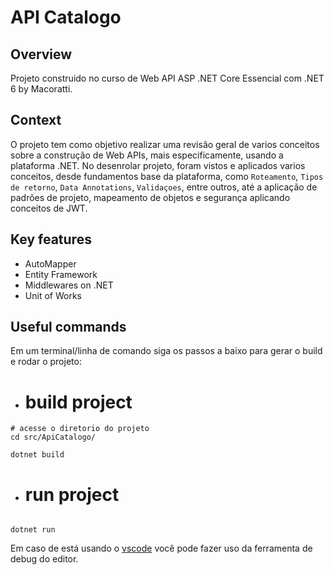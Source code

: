 # API Catalogo

## Overview

Projeto construido no curso de Web API ASP .NET Core Essencial com .NET 6 by Macoratti.

## Context

O projeto tem como objetivo realizar uma revisão geral de varios conceitos sobre a construção de Web APIs, mais especificamente, usando a plataforma .NET. No desenrolar projeto, foram vistos e aplicados varios conceitos, desde fundamentos base da plataforma, como `Roteamento`, `Tipos de retorno`, `Data Annotations`, `Validaçoes`, entre outros, até a aplicação de padrões de projeto, mapeamento de objetos e segurança aplicando conceitos de JWT.

## Key features

- AutoMapper
- Entity Framework
- Middlewares on .NET
- Unit of Works

## Useful commands

Em um terminal/linha de comando siga os passos a baixo para gerar o build e rodar o projeto:

- # build project

```shell
# acesse o diretorio do projeto
cd src/ApiCatalogo/

dotnet build
```

- # run project

```shell

dotnet run
```

Em caso de está usando o [vscode](https://code.visualstudio.com/) você pode fazer uso da ferramenta de debug do editor.
